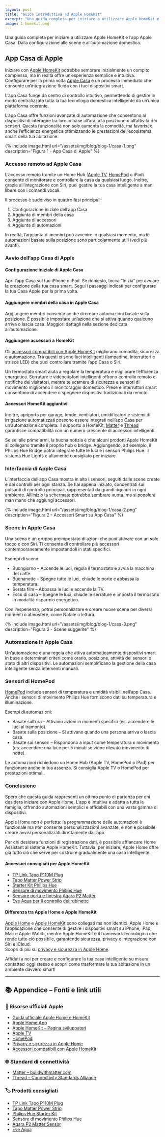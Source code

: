 ```yaml
---
layout: post
title: "Guida introduttiva ad Apple Homekit"
excerpt: "Una guida completa per iniziare a utilizzare Apple HomeKit e l’app Apple Casa. Dalla configurazione alle scene e all’automazione domestica."
image: 1-homekit.png
---
```


Una guida completa per iniziare a utilizzare Apple HomeKit e l’app Apple Casa. Dalla configurazione alle scene e all’automazione domestica.

## App Casa di Apple

Iniziare con [Apple HomeKit](https://support.apple.com/it-it/guide/home/welcome/) potrebbe sembrare inizialmente un compito complesso, ma in realtà offre un’esperienza semplice e intuitiva. Configurare per la prima volta [Apple Casa](https://support.apple.com/it-it/guide/home/welcome/) è un processo immediato che consente un’integrazione fluida con i tuoi dispositivi smart.

L’app Casa funge da centro di controllo intuitivo, permettendo di gestire in modo centralizzato tutta la tua tecnologia domestica intelligente da un’unica piattaforma coerente.

L’app Casa offre funzioni avanzate di automazione che consentono ai dispositivi di interagire tra loro in base all’ora, alla posizione o all’attività dei sensori. Questa funzionalità non solo aumenta la comodità, ma favorisce anche l’efficienza energetica ottimizzando le prestazioni dell’ecosistema smart della tua abitazione.

{% include image.html url="/assets/img/blog/blog-1/casa-1.png" description="Figura 1 - App Casa di Apple" %}

### Accesso remoto ad Apple Casa

L’accesso remoto tramite un Home Hub ([Apple TV](https://www.apple.com/it/apple-tv/), [HomePod](https://www.apple.com/it/homepod/) o iPad) consente di monitorare e controllare la casa da qualsiasi luogo. Inoltre, grazie all’integrazione con Siri, puoi gestire la tua casa intelligente a mani libere con i comandi vocali.

Il processo è suddiviso in quattro fasi principali:

1. Configurazione iniziale dell’app Casa  
2. Aggiunta di membri della casa  
3. Aggiunta di accessori  
4. Aggiunta di automazioni

In realtà, l’aggiunta di membri può avvenire in qualsiasi momento, ma le automazioni basate sulla posizione sono particolarmente utili (vedi più avanti).

### Avvio dell’app Casa di Apple

#### Configurazione iniziale di Apple Casa

Apri l’app Casa sul tuo iPhone o iPad. Se richiesto, tocca “Inizia” per avviare la creazione della tua casa smart. Segui i passaggi indicati per configurare la tua Casa Apple per la prima volta.

#### Aggiungere membri della casa in Apple Casa

Aggiungere membri consente anche di creare automazioni basate sulla posizione. È possibile impostare un’azione che si attiva quando qualcuno arriva o lascia casa. Maggiori dettagli nella sezione dedicata all’automazione.

#### Aggiungere accessori a HomeKit

Gli [accessori compatibili con Apple HomeKit](https://www.apple.com/it/shop/accessories/all/homekit) migliorano comodità, sicurezza e automazione. Tra questi ci sono luci intelligenti (lampadine, interruttori e strisce LED) che puoi controllare tramite l’app Casa o Siri.

Un termostato smart aiuta a regolare la temperatura e migliorare l’efficienza energetica. Serrature e videocitofoni intelligenti offrono controllo remoto e notifiche dei visitatori, mentre telecamere di sicurezza e sensori di movimento migliorano il monitoraggio domestico. Prese e interruttori smart consentono di accendere o spegnere dispositivi tradizionali da remoto.

#### Accessori HomeKit aggiuntivi

Inoltre, apriporta per garage, tende, ventilatori, umidificatori e sistemi di irrigazione automatizzati possono essere integrati nell’app Casa per un’automazione completa. Il supporto a HomeKit, [Matter](https://buildwithmatter.com/) e [Thread](https://csa-iot.org/all-solutions/thread/) garantisce compatibilità con un numero crescente di accessori intelligenti.

Se sei alle prime armi, la buona notizia è che alcuni prodotti Apple HomeKit si collegano tramite il proprio hub o bridge. Aggiungendo, ad esempio, il Philips Hue Bridge potrai integrare tutte le luci e i sensori Philips Hue. Il sistema Hue Lights è altamente consigliato per iniziare.

### Interfaccia di Apple Casa

L’interfaccia dell’app Casa mostra in alto i sensori, seguiti dalle scene create e dai controlli per ogni stanza. Se hai appena iniziato, concentrati sui pulsanti di controllo principali, rappresentati da grandi riquadri in ogni ambiente. All’inizio la schermata potrebbe sembrare vuota, ma si popolerà man mano che aggiungi accessori.

{% include image.html url="/assets/img/blog/blog-1/casa-2.png" description="Figura 2 - Accessori Smart su App Casa" %}

### Scene in Apple Casa

Una scena è un gruppo preimpostato di azioni che puoi attivare con un solo tocco o con Siri. Ti consente di controllare più accessori contemporaneamente impostandoli in stati specifici.

Esempi di scene:

- Buongiorno – Accende le luci, regola il termostato e avvia la macchina del caffè.  
- Buonanotte – Spegne tutte le luci, chiude le porte e abbassa la temperatura.  
- Serata film – Abbassa le luci e accende la TV.  
- Esco di casa – Spegne le luci, chiude le serrature e imposta il termostato in modalità risparmio energetico.

Con l’esperienza, potrai personalizzare e creare nuove scene per diversi momenti o atmosfere, come Natale o lettura.

{% include image.html url="/assets/img/blog/blog-1/casa-3.png" description="Figura 3 - Scene suggerite" %}

### Automazione in Apple Casa

Un’automazione è una regola che attiva automaticamente dispositivi smart in base a determinati criteri come orario, posizione, attività dei sensori o stato di altri dispositivi. Le automazioni semplificano la gestione della casa intelligente senza interventi manuali.

### Sensori di HomePod

[HomePod](https://www.apple.com/it/homepod/) include sensori di temperatura e umidità visibili nell’app Casa. Anche i sensori di movimento Philips Hue forniscono dati su temperatura e illuminazione.

Esempi di automazioni:

- Basate sull’ora – Attivano azioni in momenti specifici (es. accendere le luci al tramonto).  
- Basate sulla posizione – Si attivano quando una persona arriva o lascia casa.  
- Basate sui sensori – Rispondono a input come temperatura o movimento (es. accendere una luce per 5 minuti se viene rilevato movimento di notte).

Le automazioni richiedono un Home Hub (Apple TV, HomePod o iPad) per funzionare anche in tua assenza. Si consiglia Apple TV o HomePod per prestazioni ottimali.

### Conclusione

Spero che questa guida rappresenti un ottimo punto di partenza per chi desidera iniziare con Apple Home. L’app è intuitiva e adatta a tutta la famiglia, offrendo automazioni semplici e affidabili con una vasta gamma di dispositivi.

Apple Home non è perfetta: la programmazione delle automazioni è funzionale ma non consente personalizzazioni avanzate, e non è possibile creare avvisi personalizzati direttamente dall’app.

Per chi desidera funzioni di registrazione dati, è possibile affiancare Home Assistant al sistema Apple HomeKit. Tuttavia, per iniziare, Apple Home offre già tutto ciò che serve per costruire gradualmente una casa intelligente.

#### Accessori consigliati per Apple HomeKit

- [TP Link Tapo P110M Plug](https://www.tp-link.com/it/home-networking/smart-plug/tapo-p110m/)  
- [Tapo Matter Power Strip](https://uk.store.tapo.com/products/tapo-wi-fi-power-strip-energy-monitoring-matter)  
- [Starter Kit Philips Hue](https://www.philips-hue.com/it-it/products/smart-light-starter-kits)  
- [Sensore di movimento Philips Hue](https://www.philips-hue.com/it-it/accessori/sensori-di-movimento)  
- [Sensore porta e finestra Aqara P2 Matter](https://www.aqara.com/eu/product/door-and-window-sensor-p2/)  
- [Eve Aqua per il controllo del rubinetto](https://www.evehome.com/en/eve-aqua)

#### Differenza tra Apple Home e Apple HomeKit

[Apple Home](https://www.apple.com/it/home-app/) e [Apple HomeKit](https://developer.apple.com/homekit/) sono collegati ma non identici. Apple Home è l’applicazione che consente di gestire i dispositivi smart su iPhone, iPad, Mac e Apple Watch, mentre Apple HomeKit è il framework tecnologico che rende tutto ciò possibile, garantendo sicurezza, privacy e integrazione con Siri e iCloud.  
Scopri di più su [privacy e sicurezza in Apple Home](https://www.apple.com/it/home-app/privacy/).

Affidati a noi per creare e configurare la tua casa intelligente su misura: contattaci oggi stesso e scopri come trasformare la tua abitazione in un ambiente davvero smart!


---

## 📚 Appendice – Fonti e link utili

### 🔗 Risorse ufficiali Apple
- [Guida ufficiale Apple Home e HomeKit](https://support.apple.com/it-it/guide/home/welcome/)  
- [Apple Home App](https://www.apple.com/it/home-app/)  
- [Apple HomeKit – Pagina sviluppatori](https://developer.apple.com/homekit/)  
- [Apple TV](https://www.apple.com/it/apple-tv/)  
- [HomePod](https://www.apple.com/it/homepod/)  
- [Privacy e sicurezza in Apple Home](https://www.apple.com/it/home-app/privacy/)  
- [Accessori compatibili con Apple HomeKit](https://www.apple.com/it/shop/accessories/all/homekit)

### 🌐 Standard di connettività
- [Matter – buildwithmatter.com](https://buildwithmatter.com/)  
- [Thread – Connectivity Standards Alliance](https://csa-iot.org/all-solutions/thread/)

### 🏷️ Prodotti consigliati
- [TP Link Tapo P110M Plug](https://www.tp-link.com/it/home-networking/smart-plug/tapo-p110m/)  
- [Tapo Matter Power Strip](https://uk.store.tapo.com/products/tapo-wi-fi-power-strip-energy-monitoring-matter)  
- [Philips Hue Starter Kit](https://www.philips-hue.com/it-it/products/smart-light-starter-kits)  
- [Sensore di movimento Philips Hue](https://www.philips-hue.com/it-it/accessori/sensori-di-movimento)  
- [Aqara P2 Matter Sensor](https://www.aqara.com/eu/product/door-and-window-sensor-p2/)  
- [Eve Aqua](https://www.evehome.com/en/eve-aqua)